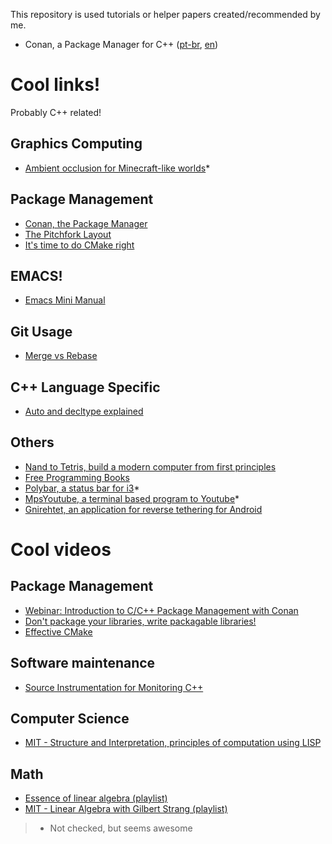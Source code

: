 This repository is used tutorials or helper papers created/recommended by me.

 * Conan, a Package Manager for C++ ([pt-br](conan-basic-ptbr.md), [en](conan-basic-en.md))

# Cool links!

Probably C++ related!

## Graphics Computing

* [Ambient occlusion for Minecraft-like worlds](https://0fps.net/2013/07/03/ambient-occlusion-for-minecraft-like-worlds/)*

## Package Management

* [Conan, the Package Manager](https://medium.com/@eirc.m/exploring-conan-21bcd355154)
* [The Pitchfork Layout](https://api.csswg.org/bikeshed/?force=1&url=https://raw.githubusercontent.com/vector-of-bool/pitchfork/develop/data/spec.bs)
* [It's time to do CMake right](https://pabloariasal.github.io/2018/02/19/its-time-to-do-cmake-right/)

## EMACS!

* [Emacs Mini Manual](http://tuhdo.github.io/index.html)

## Git Usage

* [Merge vs Rebase](https://www.atlassian.com/git/tutorials/merging-vs-rebasing#the-golden-rule-of-rebasing)

## C++ Language Specific

* [Auto and decltype explained](http://thbecker.net/articles/auto_and_decltype/section_01.html)

## Others

* [Nand to Tetris, build a modern computer from first principles](https://www.nand2tetris.org/)
* [Free Programming Books](https://github.com/EbookFoundation/free-programming-books)
* [Polybar, a status bar for i3](https://github.com/jaagr/polybar)*
* [MpsYoutube, a terminal based program to Youtube](https://github.com/mps-youtube/mps-youtube)*
* [Gnirehtet, an application for reverse tethering for Android](https://github.com/Genymobile/gnirehtet)

# Cool videos

## Package Management

* [Webinar: Introduction to C/C++ Package Management with Conan](https://www.youtube.com/watch?v=xBLjXdyh3zs)
* [Don't package your libraries, write packagable libraries!](https://www.youtube.com/watch?v=sBP17HQAQjk)
* [Effective CMake](https://www.youtube.com/watch?v=bsXLMQ6WgIk)

## Software maintenance

* [Source Instrumentation for Monitoring C++](https://www.youtube.com/watch?v=0WgC5jnrRx8)

## Computer Science

* [MIT - Structure and Interpretation, principles of computation using LISP](https://www.youtube.com/playlist?list=PLE18841CABEA24090)

## Math

* [Essence of linear algebra (playlist)](https://www.youtube.com/playlist?list=PLZHQObOWTQDPD3MizzM2xVFitgF8hE_ab)
* [MIT - Linear Algebra with Gilbert Strang (playlist)](https://www.youtube.com/playlist?list=PL221E2BBF13BECF6C)

> * Not checked, but seems awesome
